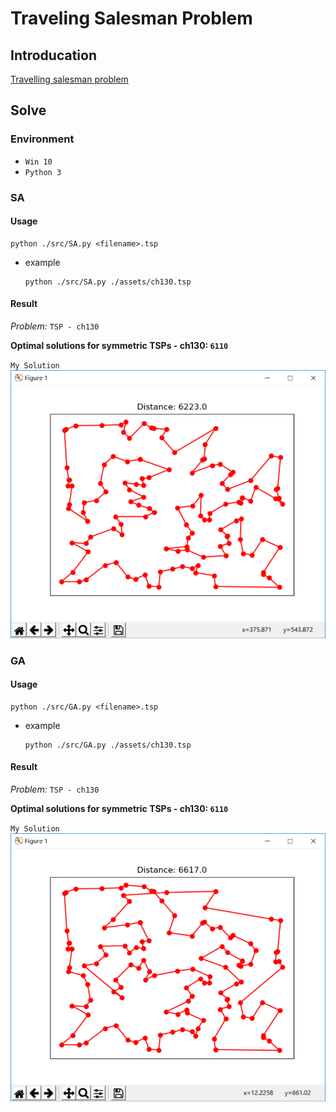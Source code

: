 # Traveling Salesman Problem

## Introducation
[Travelling salesman problem](https://en.wikipedia.org/wiki/Travelling_salesman_problem)

## Solve

### Environment
* `Win 10`
* `Python 3`

### SA

#### Usage
```
python ./src/SA.py <filename>.tsp
```
* example 
    ```
    python ./src/SA.py ./assets/ch130.tsp
    ```
#### Result
*Problem:* `TSP - ch130`

**Optimal solutions for symmetric TSPs - ch130: `6110`**

`My Solution`
![SA_ch130](./images/SA_ch130.png)



### GA

#### Usage
```
python ./src/GA.py <filename>.tsp
```
* example 
    ```
    python ./src/GA.py ./assets/ch130.tsp
    ```
#### Result
*Problem:* `TSP - ch130`

**Optimal solutions for symmetric TSPs - ch130: `6110`**

`My Solution`
![GA_ch130](./images/GA_ch130.png)